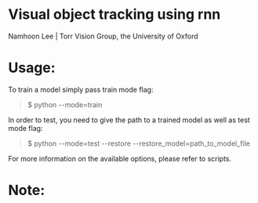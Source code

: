 # Visual object tracking using rnn 
Namhoon Lee | Torr Vision Group, the University of Oxford


# Usage:
To train a model simply pass train mode flag:
> $ python --mode=train

In order to test, you need to give the path to a trained model as well as test mode flag:
> $ python --mode=test --restore --restore_model=path_to_model_file

For more information on the available options, please refer to scripts.


# Note:


